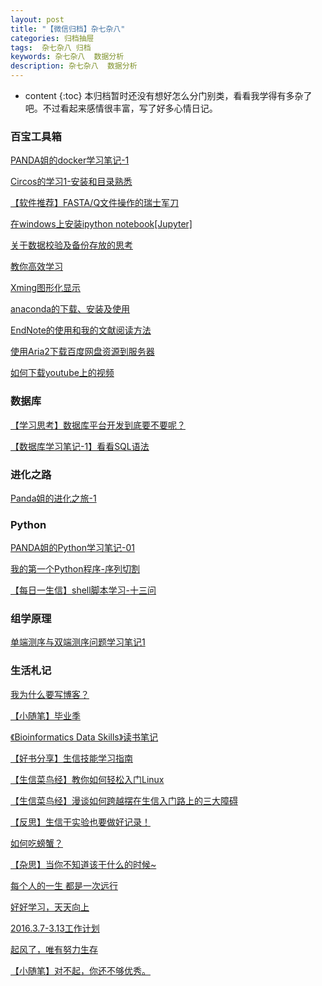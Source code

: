 ```yaml
---
layout: post
title: "【微信归档】杂七杂八"
categories: 归档抽屉
tags:  杂七杂八 归档
keywords: 杂七杂八  数据分析
description: 杂七杂八  数据分析
---
```


* content
{:toc}
本归档暂时还没有想好怎么分门别类，看看我学得有多杂了吧。不过看起来感情很丰富，写了好多心情日记。







### 百宝工具箱

[PANDA姐的docker学习笔记-1](https://mp.weixin.qq.com/s/UAm_ACQTGEDRg_cyjaU1cQ)

[Circos的学习1-安装和目录熟悉](http://mp.weixin.qq.com/s/pD15_wv6T0clQU91WFSNxQ)

[【软件推荐】FASTA/Q文件操作的瑞士军刀](http://mp.weixin.qq.com/s/HGJfq9A2OYsd368RNOnNEA)

[在windows上安装ipython notebook[Jupyter]](https://mp.weixin.qq.com/s/rv56pMHDjHBJ2qGjy6COQg)

[关于数据校验及备份存放的思考](http://mp.weixin.qq.com/s/38MzT0lqxPaS2PavrQW7rw)

[教你高效学习](http://mp.weixin.qq.com/s/nadTwL5MslJbYCGiZRvOQA)

 [Xming图形化显示](http://shemy.site/2016/11/13/Xming-Note/) 

 [anaconda的下载、安装及使用](http://shemy.site/2016/11/02/anaconda-notebook/)

 [EndNote的使用和我的文献阅读方法](http://shemy.site/2016/09/08/How-to-read-and-use-endnote/)

[使用Aria2下载百度网盘资源到服务器](http://mp.weixin.qq.com/s/WxtCogI9pLyu8dHK6dswSQ)

[如何下载youtube上的视频](http://mp.weixin.qq.com/s/dytq6Up6_GQP-yIWI9QXLA)


### 数据库

[【学习思考】数据库平台开发到底要不要呢？](http://mp.weixin.qq.com/s/-L3lREopwNcMbHgGnRCUJg)

[【数据库学习笔记-1】看看SQL语法](http://mp.weixin.qq.com/s/eeeLyP_QwzuJektS5LRbdA)


### 进化之路
[Panda姐的进化之旅-1](http://mp.weixin.qq.com/s/2ln3LZcyzJlMhpcBmaSjDg)

### Python
[PANDA姐的Python学习笔记-01](http://mp.weixin.qq.com/s/FKCRa4og3FzTIb64-ebISQ)

[我的第一个Python程序-序列切割](http://mp.weixin.qq.com/s/d0JDZWEOUXF4FhPO0GZE8g)

[【每日一生信】shell脚本学习-十三问](http://mp.weixin.qq.com/s/CgZAMjSnZyT_3S4L7qyZ1A)

### 组学原理

[单端测序与双端测序问题学习笔记1](https://mp.weixin.qq.com/s/UpnHa9xxmNfXUStWtrK1cQ)

### 生活札记

[我为什么要写博客？](http://mp.weixin.qq.com/s/zK3r2Qii2yRADtnIJqRrZg)

[【小随笔】毕业季](http://mp.weixin.qq.com/s/fzH-kQNnxc4-x-QLOYdsQw)

[《Bioinformatics Data Skills》读书笔记](http://mp.weixin.qq.com/s/hHKNB8-SULuo2IucWJVmng)

[【好书分享】生信技能学习指南](https://mp.weixin.qq.com/s/CIePjAajvCi6ZJcwS6787w)

[【生信菜鸟经】教你如何轻松入门Linux](http://mp.weixin.qq.com/s/9EqS60IF-WiukIIj6Km-RA)

[【生信菜鸟经】漫谈如何跨越摆在生信入门路上的三大障碍](https://mp.weixin.qq.com/s/yh4Kw94Jg33K0yb3mUXvAw)

[【反思】生信干实验也要做好记录！](http://mp.weixin.qq.com/s/7YT5wYLLvhXWgPGnQI8U0Q)

[如何吃螃蟹？](http://mp.weixin.qq.com/s/xPGRALMK8Pu3Ipi99WeabQ)

[【杂思】当你不知道该干什么的时候~](http://mp.weixin.qq.com/s/ADWW4ycBc50gN8cHpDwaKA)

[每个人的一生 都是一次远行](http://mp.weixin.qq.com/s/zjnw7r0k1UhVT6jKIIj2Jg)

[好好学习，天天向上](http://mp.weixin.qq.com/s/sHLmbM3tu5hRTvx4bYC_6A)

[2016.3.7-3.13工作计划](https://mp.weixin.qq.com/s/9yf8kLVq3kUZN2xRmVcAfg)

[起风了，唯有努力生存](http://mp.weixin.qq.com/s/HtUW-clMZoxKcB_KLDiA6g)

[【小随笔】对不起，你还不够优秀。](http://mp.weixin.qq.com/s/sGMQOAKDagxEuYFUhIbJvw)

